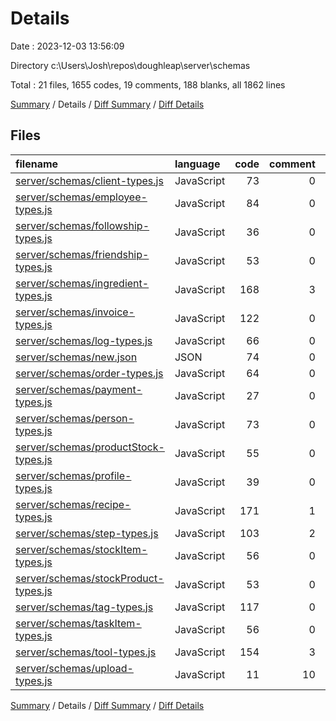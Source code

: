 # Details

Date : 2023-12-03 13:56:09

Directory c:\\Users\\Josh\\repos\\doughleap\\server\\schemas

Total : 21 files,  1655 codes, 19 comments, 188 blanks, all 1862 lines

[Summary](results.md) / Details / [Diff Summary](diff.md) / [Diff Details](diff-details.md)

## Files
| filename | language | code | comment | blank | total |
| :--- | :--- | ---: | ---: | ---: | ---: |
| [server/schemas/client-types.js](/server/schemas/client-types.js) | JavaScript | 73 | 0 | 7 | 80 |
| [server/schemas/employee-types.js](/server/schemas/employee-types.js) | JavaScript | 84 | 0 | 7 | 91 |
| [server/schemas/followship-types.js](/server/schemas/followship-types.js) | JavaScript | 36 | 0 | 5 | 41 |
| [server/schemas/friendship-types.js](/server/schemas/friendship-types.js) | JavaScript | 53 | 0 | 7 | 60 |
| [server/schemas/ingredient-types.js](/server/schemas/ingredient-types.js) | JavaScript | 168 | 3 | 20 | 191 |
| [server/schemas/invoice-types.js](/server/schemas/invoice-types.js) | JavaScript | 122 | 0 | 12 | 134 |
| [server/schemas/log-types.js](/server/schemas/log-types.js) | JavaScript | 66 | 0 | 7 | 73 |
| [server/schemas/new.json](/server/schemas/new.json) | JSON | 74 | 0 | 1 | 75 |
| [server/schemas/order-types.js](/server/schemas/order-types.js) | JavaScript | 64 | 0 | 7 | 71 |
| [server/schemas/payment-types.js](/server/schemas/payment-types.js) | JavaScript | 27 | 0 | 3 | 30 |
| [server/schemas/person-types.js](/server/schemas/person-types.js) | JavaScript | 73 | 0 | 7 | 80 |
| [server/schemas/productStock-types.js](/server/schemas/productStock-types.js) | JavaScript | 55 | 0 | 7 | 62 |
| [server/schemas/profile-types.js](/server/schemas/profile-types.js) | JavaScript | 39 | 0 | 6 | 45 |
| [server/schemas/recipe-types.js](/server/schemas/recipe-types.js) | JavaScript | 171 | 1 | 19 | 191 |
| [server/schemas/step-types.js](/server/schemas/step-types.js) | JavaScript | 103 | 2 | 13 | 118 |
| [server/schemas/stockItem-types.js](/server/schemas/stockItem-types.js) | JavaScript | 56 | 0 | 7 | 63 |
| [server/schemas/stockProduct-types.js](/server/schemas/stockProduct-types.js) | JavaScript | 53 | 0 | 7 | 60 |
| [server/schemas/tag-types.js](/server/schemas/tag-types.js) | JavaScript | 117 | 0 | 15 | 132 |
| [server/schemas/taskItem-types.js](/server/schemas/taskItem-types.js) | JavaScript | 56 | 0 | 7 | 63 |
| [server/schemas/tool-types.js](/server/schemas/tool-types.js) | JavaScript | 154 | 3 | 21 | 178 |
| [server/schemas/upload-types.js](/server/schemas/upload-types.js) | JavaScript | 11 | 10 | 3 | 24 |

[Summary](results.md) / Details / [Diff Summary](diff.md) / [Diff Details](diff-details.md)